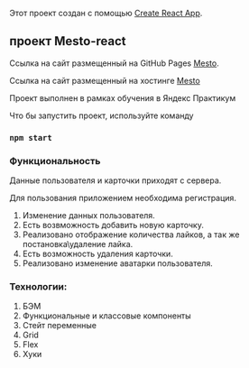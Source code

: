 Этот проект создан с помощью [Create React App](https://github.com/facebook/create-react-app).

## проект Mesto-react

Ссылка на сайт размещенный на GitHub Pages [Mesto](https://andrey-elxnitis.github.io/react-mesto-auth/index.html).

Ссылка на сайт размещенный на хостинге [Mesto](https://elxnitis.students.nomoreparties.xyz)

Проект выполнен в рамках обучения в Яндекс Практикум

Что бы запустить проект, используйте команду

### `npm start`

### Функциональность

Данные пользователя и карточки приходят с сервера.

Для пользования приложением необходима регистрация.

1. Изменение данных пользователя.
2. Есть возвможность добавить новую карточку.
3. Реализовано отображение количества лайков, а так же постановка\удаление лайка.
4. Есть возможность удаления карточки.
5. Реализовано изменение аватарки пользователя.

### Технологии:

1. БЭМ
2. Функциональные и классовые компоненты
3. Стейт переменные
4. Grid
7. Flex
8. Хуки